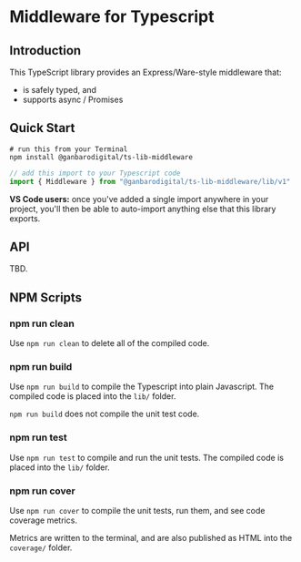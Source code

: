# Middleware for Typescript

## Introduction

This TypeScript library provides an Express/Ware-style middleware that:

* is safely typed, and
* supports async / Promises

## Quick Start

```
# run this from your Terminal
npm install @ganbarodigital/ts-lib-middleware
```

```typescript
// add this import to your Typescript code
import { Middleware } from "@ganbarodigital/ts-lib-middleware/lib/v1"
```

__VS Code users:__ once you've added a single import anywhere in your project, you'll then be able to auto-import anything else that this library exports.

## API

TBD.

## NPM Scripts

### npm run clean

Use `npm run clean` to delete all of the compiled code.

### npm run build

Use `npm run build` to compile the Typescript into plain Javascript. The compiled code is placed into the `lib/` folder.

`npm run build` does not compile the unit test code.

### npm run test

Use `npm run test` to compile and run the unit tests. The compiled code is placed into the `lib/` folder.

### npm run cover

Use `npm run cover` to compile the unit tests, run them, and see code coverage metrics.

Metrics are written to the terminal, and are also published as HTML into the `coverage/` folder.